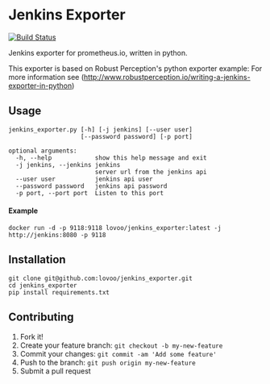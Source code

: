 # Jenkins Exporter

[![Build Status](https://api.travis-ci.org/lovoo/jenkins_exporter.svg?branch=travis_setup)](https://travis-ci.org/lovoo/jenkins_exporter)

Jenkins exporter for prometheus.io, written in python.

This exporter is based on Robust Perception's python exporter example:
For more information see (http://www.robustperception.io/writing-a-jenkins-exporter-in-python)

## Usage

    jenkins_exporter.py [-h] [-j jenkins] [--user user]
                        [--password password] [-p port]

    optional arguments:
      -h, --help            show this help message and exit
      -j jenkins, --jenkins jenkins
                            server url from the jenkins api
      --user user           jenkins api user
      --password password   jenkins api password
      -p port, --port port  Listen to this port

#### Example

    docker run -d -p 9118:9118 lovoo/jenkins_exporter:latest -j http://jenkins:8080 -p 9118


## Installation

    git clone git@github.com:lovoo/jenkins_exporter.git
    cd jenkins_exporter
    pip install requirements.txt

## Contributing

1. Fork it!
2. Create your feature branch: `git checkout -b my-new-feature`
3. Commit your changes: `git commit -am 'Add some feature'`
4. Push to the branch: `git push origin my-new-feature`
5. Submit a pull request
